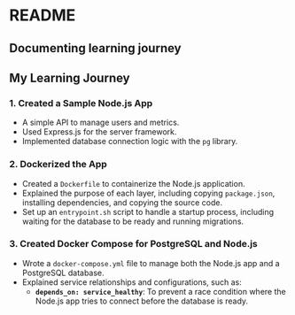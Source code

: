 # README 

## Documenting learning journey

## My Learning Journey

### 1. Created a Sample Node.js App
* A simple API to manage users and metrics.
* Used Express.js for the server framework.
* Implemented database connection logic with the `pg` library.

### 2. Dockerized the App
* Created a `Dockerfile` to containerize the Node.js application.
* Explained the purpose of each layer, including copying `package.json`, installing dependencies, and copying the source code.
* Set up an `entrypoint.sh` script to handle a  startup process, including waiting for the database to be ready and running migrations.

### 3. Created Docker Compose for PostgreSQL and Node.js
* Wrote a `docker-compose.yml` file to manage both the Node.js app and a PostgreSQL database.
* Explained service relationships and configurations, such as:
  - **`depends_on: service_healthy`**: To prevent a race condition where the Node.js app tries to connect before the database is ready.

